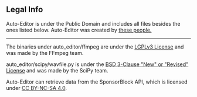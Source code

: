 ## Legal Info

Auto-Editor is under the Public Domain and includes all files besides the ones listed below. Auto-Editor was created by [these people.](https://github.com/WyattBlue/auto-editor/blob/master/resources/CREDITS.md)

----

The binaries under auto_editor/ffmpeg are under the [LGPLv3 License](https://github.com/WyattBlue/auto-editor/blob/master/auto_editor/win-ffmpeg/LICENSE.txt) and was made by the FFmpeg team.

auto_editor/scipy/wavfile.py is under the [BSD 3-Clause "New" or "Revised" License](https://github.com/scipy/scipy/blob/master/LICENSE.txt) and was made by the SciPy team.

Auto-Editor can retrieve data from the SponsorBlock API, which is licensed under [CC BY-NC-SA 4.0](https://creativecommons.org/licenses/by-nc-sa/4.0/).
